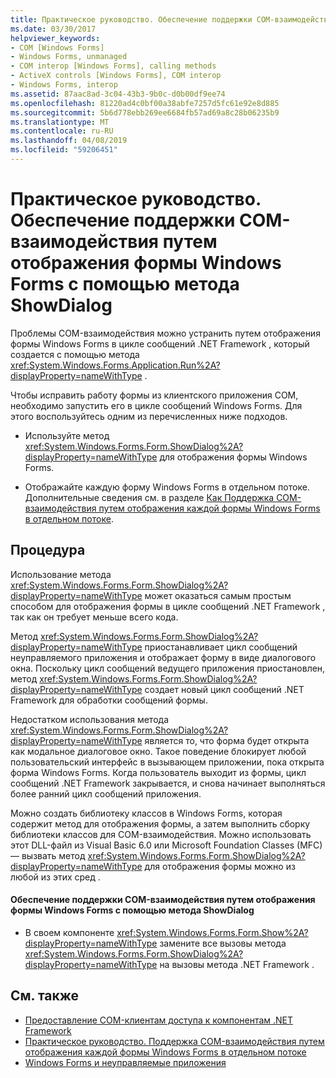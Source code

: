 ```yaml
---
title: Практическое руководство. Обеспечение поддержки COM-взаимодействия путем отображения формы Windows Forms с помощью метода ShowDialog
ms.date: 03/30/2017
helpviewer_keywords:
- COM [Windows Forms]
- Windows Forms, unmanaged
- COM interop [Windows Forms], calling methods
- ActiveX controls [Windows Forms], COM interop
- Windows Forms, interop
ms.assetid: 87aac8ad-3c04-43b3-9b0c-d0b00df9ee74
ms.openlocfilehash: 81220ad4c0bf00a38abfe7257d5fc61e92e8d885
ms.sourcegitcommit: 5b6d778ebb269ee6684fb57ad69a8c28b06235b9
ms.translationtype: MT
ms.contentlocale: ru-RU
ms.lasthandoff: 04/08/2019
ms.locfileid: "59206451"
---
```

# <a name="how-to-support-com-interop-by-displaying-a-windows-form-with-the-showdialog-method"></a>Практическое руководство. Обеспечение поддержки COM-взаимодействия путем отображения формы Windows Forms с помощью метода ShowDialog
Проблемы COM-взаимодействия можно устранить путем отображения формы Windows Forms в цикле сообщений .NET Framework , который создается с помощью метода <xref:System.Windows.Forms.Application.Run%2A?displayProperty=nameWithType> .  
  
 Чтобы исправить работу формы из клиентского приложения COM, необходимо запустить его в цикле сообщений Windows Forms. Для этого воспользуйтесь одним из перечисленных ниже подходов.  
  
-   Используйте метод <xref:System.Windows.Forms.Form.ShowDialog%2A?displayProperty=nameWithType> для отображения формы Windows Forms.  
  
-   Отображайте каждую форму Windows Forms в отдельном потоке. Дополнительные сведения см. в разделе [Как Поддержка COM-взаимодействия путем отображения каждой формы Windows Forms в отдельном потоке](how-to-support-com-interop-by-displaying-each-windows-form-on-its-own-thread.md).  
  
## <a name="procedure"></a>Процедура  
 Использование метода <xref:System.Windows.Forms.Form.ShowDialog%2A?displayProperty=nameWithType> может оказаться самым простым способом для отображения формы в цикле сообщений .NET Framework , так как он требует меньше всего кода.  
  
 Метод <xref:System.Windows.Forms.Form.ShowDialog%2A?displayProperty=nameWithType> приостанавливает цикл сообщений неуправляемого приложения и отображает форму в виде диалогового окна. Поскольку цикл сообщений ведущего приложения приостановлен, метод <xref:System.Windows.Forms.Form.ShowDialog%2A?displayProperty=nameWithType> создает новый цикл сообщений .NET Framework для обработки сообщений формы.  
  
 Недостатком использования метода <xref:System.Windows.Forms.Form.ShowDialog%2A?displayProperty=nameWithType> является то, что форма будет открыта как модальное диалоговое окно. Такое поведение блокирует любой пользовательский интерфейс в вызывающем приложении, пока открыта форма Windows Forms. Когда пользователь выходит из формы, цикл сообщений .NET Framework закрывается, и снова начинает выполняться более ранний цикл сообщений приложения.  
  
 Можно создать библиотеку классов в Windows Forms, которая содержит метод для отображения формы, а затем выполнить сборку библиотеки классов для COM-взаимодействия. Можно использовать этот DLL-файл из Visual Basic 6.0 или Microsoft Foundation Classes (MFC) — вызвать метод <xref:System.Windows.Forms.Form.ShowDialog%2A?displayProperty=nameWithType> для отображения формы можно из любой из этих сред .  
  
#### <a name="to-support-com-interop-by-displaying-a-windows-form-with-the-showdialog-method"></a>Обеспечение поддержки COM-взаимодействия путем отображения формы Windows Forms с помощью метода ShowDialog  
  
-   В своем компоненте <xref:System.Windows.Forms.Form.Show%2A?displayProperty=nameWithType> замените все вызовы метода <xref:System.Windows.Forms.Form.ShowDialog%2A?displayProperty=nameWithType> на вызовы метода .NET Framework .  
  
## <a name="see-also"></a>См. также

- [Предоставление COM-клиентам доступа к компонентам .NET Framework](../../interop/exposing-dotnet-components-to-com.md)
- [Практическое руководство. Поддержка COM-взаимодействия путем отображения каждой формы Windows Forms в отдельном потоке](how-to-support-com-interop-by-displaying-each-windows-form-on-its-own-thread.md)
- [Windows Forms и неуправляемые приложения](windows-forms-and-unmanaged-applications.md)
